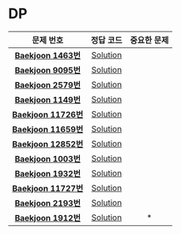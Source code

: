 # DP   
| 문제 번호 | 정답 코드 |  중요한 문제 | 
| :--: | :--: |:--: |
| __[Baekjoon 1463번](https://www.acmicpc.net/problem/1463)__   | [Solution](https://github.com/jhmin-kk99/Algorithm-Study/blob/main/DP/1463.cpp)    | |
| __[Baekjoon 9095번](https://www.acmicpc.net/problem/9095)__   | [Solution](https://github.com/jhmin-kk99/Algorithm-Study/blob/main/DP/9095.cpp)    |  | 
| __[Baekjoon 2579번](https://www.acmicpc.net/problem/2579)__   | [Solution](https://github.com/jhmin-kk99/Algorithm-Study/blob/main/DP/2579.cpp)    |   |
| __[Baekjoon 1149번](https://www.acmicpc.net/problem/1149)__   | [Solution](https://github.com/jhmin-kk99/Algorithm-Study/blob/main/DP/1149.cpp)    |   |
| __[Baekjoon 11726번](https://www.acmicpc.net/problem/11726)__   | [Solution](https://github.com/jhmin-kk99/Algorithm-Study/blob/main/DP/11726.cpp)    |   |
| __[Baekjoon 11659번](https://www.acmicpc.net/problem/11659)__   | [Solution](https://github.com/jhmin-kk99/Algorithm-Study/blob/main/DP/11659.cpp)    |   |
| __[Baekjoon 12852번](https://www.acmicpc.net/problem/12852)__   | [Solution](https://github.com/jhmin-kk99/Algorithm-Study/blob/main/DP/12852.cpp)    |   |
| __[Baekjoon 1003번](https://www.acmicpc.net/problem/1003)__   | [Solution](https://github.com/jhmin-kk99/Algorithm-Study/blob/main/DP/1003.cpp)    |   |
| __[Baekjoon 1932번](https://www.acmicpc.net/problem/1932)__   | [Solution](https://github.com/jhmin-kk99/Algorithm-Study/blob/main/DP/1932.cpp)    | |
| __[Baekjoon 11727번](https://www.acmicpc.net/problem/11727)__   | [Solution](https://github.com/jhmin-kk99/Algorithm-Study/blob/main/DP/11727.cpp)    | |
| __[Baekjoon 2193번](https://www.acmicpc.net/problem/2193)__   | [Solution](https://github.com/jhmin-kk99/Algorithm-Study/blob/main/DP/2193.cpp)    | |
| __[Baekjoon 1912번](https://www.acmicpc.net/problem/1912)__   | [Solution](https://github.com/jhmin-kk99/Algorithm-Study/blob/main/DP/1912.cpp)    |* |
